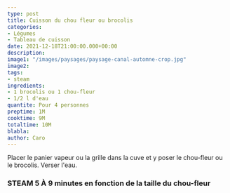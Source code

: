 ```yaml
---
type: post
title: Cuisson du chou fleur ou brocolis
categories:
- Légumes
- Tableau de cuisson
date: 2021-12-18T21:00:00.000+00:00
description: 
image1: "/images/paysages/paysage-canal-automne-crop.jpg"
image2: 
tags:
- steam
ingredients:
- 1 brocolis ou 1 chou-fleur
- 1/2 l d'eau
quantite: Pour 4 personnes
preptime: 1M
cooktime: 9M
totaltime: 10M
blabla: 
author: Caro
---
```

Placer le panier vapeur ou la grille dans la cuve et y poser le chou-fleur ou le brocolis.
Verser l'eau.

### STEAM 5 À 9 minutes en fonction de la taille du chou-fleur
